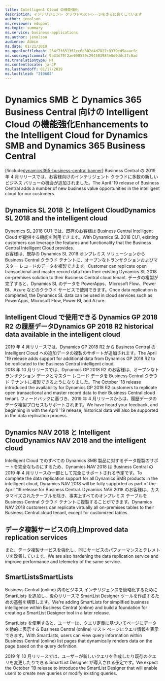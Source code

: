 ```yaml
---
title: Intelligent Cloud の機能強化
description: インテリジェント クラウドのストレージをさらに良くしています
author: jenolson
ms.reviewer: edupont
ms.topic: summary
ms.service: business-applications
ms.author: jenolson
audience: Admin
ms.date: 01/21/2019
ms.openlocfilehash: 234f7f631351cc6e302d4d7827c8379ed5aaacfc
ms.sourcegitcommit: 9a31d79f2ae098559c294503984e0d9ddc37c0ad
ms.translationtype: HT
ms.contentlocale: ja-JP
ms.lasthandoff: 01/17/2019
ms.locfileid: "210604"
---
```

# <a name="enhancements-to-the-intelligent-cloud-for-dynamics-smb-and-dynamics-365-business-central"></a><span data-ttu-id="efadf-103">Dynamics SMB と Dynamics 365 Business Central 向けの Intelligent Cloud の機能強化</span><span class="sxs-lookup"><span data-stu-id="efadf-103">Enhancements to the Intelligent Cloud for Dynamics SMB and Dynamics 365 Business Central</span></span>
[!include[dynamics365-business-central banner](../includes/dynamics365-business-central.md)]
<span data-ttu-id="efadf-104">Business Central の 2019 年 4 月リリースでは、お客様向けのインテリジェント クラウドに多数の新しいビジネス バリューの機会が追加されました。</span><span class="sxs-lookup"><span data-stu-id="efadf-104">The April '19 release of Business Central adds a number of new business value opportunities in the intelligent cloud for our customers.</span></span> 

## <a name="dynamics-sl-2018-and-the-intelligent-cloud"></a><span data-ttu-id="efadf-105">Dynamics SL 2018 と Intelligent Cloud</span><span class="sxs-lookup"><span data-stu-id="efadf-105">Dynamics SL 2018 and the intelligent cloud</span></span>
<span data-ttu-id="efadf-106">Dynamics SL 2018 CU1 では、既存のお客様は Business Central Intelligent Cloud が提供する機能を利用できます。</span><span class="sxs-lookup"><span data-stu-id="efadf-106">With Dynamics SL 2018 CU1, existing customers can leverage the features and functionality that the Business Central Intelligent Cloud provides.</span></span>  
<span data-ttu-id="efadf-107">お客様は、既存の Dynamics SL 2018 オンプレミス ソリューションから Business Central クラウド テナントに、オープンなトランザクションおよびマスター レコードのデータを複製できます。</span><span class="sxs-lookup"><span data-stu-id="efadf-107">Customer can replicate open transactional and master record data from their existing Dynamics SL 2018 on-premises solution to their Business Central cloud tenant.</span></span> <span data-ttu-id="efadf-108">データの複製が完了すると、Dynamics SL のデータを PowerApps、Microsoft Flow、Power BI、Azure などのクラウド サービスで使用できます。</span><span class="sxs-lookup"><span data-stu-id="efadf-108">Once data replication is completed, the Dynamics SL data can be used in cloud services such as PowerApps, Microsoft Flow, Power BI, and Azure.</span></span>  

## <a name="dynamics-gp-2018-r2-historical-data-available-in-the-intelligent-cloud"></a><span data-ttu-id="efadf-109">Intelligent Cloud で使用できる Dynamics GP 2018 R2 の履歴データ</span><span class="sxs-lookup"><span data-stu-id="efadf-109">Dynamics GP 2018 R2 historical data available in the intelligent cloud</span></span>
<span data-ttu-id="efadf-110">2019 年 4 月リリースでは、Dynamics GP 2018 R2 から Business Central の Intelligent Cloud への追加データの複製のサポートが追加されます。</span><span class="sxs-lookup"><span data-stu-id="efadf-110">The April '19 release adds support for additional data from Dynamics GP 2018 R2 to be replicated to the Business Central intelligent cloud.</span></span>  
<span data-ttu-id="efadf-111">2018 年 10 月リリースでは、Dynamics GP 2018 R2 のお客様は、オープンなトランザクション データとマスター レコード データを Business Central クラウド テナントに複製できるようになりました。</span><span class="sxs-lookup"><span data-stu-id="efadf-111">The October '18 release introduced the availability for Dynamics GP 2018 R2 customers to replicate open transactional and master record data to their Business Central cloud tenant.</span></span> <span data-ttu-id="efadf-112">フィードバックに基づき、2019 年 4 月リリースからは、履歴データのデータ複製プロセスもサポートされます。</span><span class="sxs-lookup"><span data-stu-id="efadf-112">We have heard your feedback, and beginning in with the April '19 release, historical data will also be supported in the data replication process.</span></span>  

## <a name="dynamics-nav-2018-and-the-intelligent-cloud"></a><span data-ttu-id="efadf-113">Dynamics NAV 2018 と Intelligent Cloud</span><span class="sxs-lookup"><span data-stu-id="efadf-113">Dynamics NAV 2018 and the intelligent cloud</span></span>
<span data-ttu-id="efadf-114">Intelligent Cloud でのすべての Dynamics SMB 製品に対するデータ複製のサポートを完全なものにするため、Dynamics NAV 2018 は Business Central の 2019 年 4 月リリースの一部として完全にサポートされる予定です。</span><span class="sxs-lookup"><span data-stu-id="efadf-114">To complete the data replication support for all Dynamics SMB products in the intelligent cloud, Dynamics NAV 2018 will be fully supported as part of the April '19 release for Business Central.</span></span> <span data-ttu-id="efadf-115">Dynamics NAV 2018 のお客様は、カスタマイズされたテーブルを除き、事実上すべてのオンプレミス テーブルを Business Central クラウド テナントに複製することができます。</span><span class="sxs-lookup"><span data-stu-id="efadf-115">Dynamics NAV 2018 customers can replicate virtually all on-premises tables to their Business Central cloud tenant, except for customized tables.</span></span>

## <a name="improved-data-replication-services"></a><span data-ttu-id="efadf-116">データ複製サービスの向上</span><span class="sxs-lookup"><span data-stu-id="efadf-116">Improved data replication services</span></span>
<span data-ttu-id="efadf-117">また、データ複製サービスを強化し、同じサービスのパフォーマンスとテレメトリを改善しています。</span><span class="sxs-lookup"><span data-stu-id="efadf-117">We are also hardening the data replication service and improve performance and telemetry of the same service.</span></span>

## <a name="smartlists"></a><span data-ttu-id="efadf-118">SmartLists</span><span class="sxs-lookup"><span data-stu-id="efadf-118">SmartLists</span></span>
<span data-ttu-id="efadf-119">Business Central (online) 内のビジネス インテリジェンスを簡略化するために SmartLists を追加し、後のリリースで SmartList Designer ツールを作成するための基盤を構築します。</span><span class="sxs-lookup"><span data-stu-id="efadf-119">We're adding SmartLists for simplified business intelligence within Business Central (online) and build a foundation for creating a SmartList Designer tool in a later release.</span></span>

<span data-ttu-id="efadf-120">SmartLists を使用すると、ユーザーは、クエリ定義に基づいてページにデータを動的に表示する Business Central (online) リスト ページにクエリ情報を表示できます。</span><span class="sxs-lookup"><span data-stu-id="efadf-120">With SmartLists, users can view query information within Business Central (online) list pages that dynamically renders data on the page based on the query definition.</span></span>  

<span data-ttu-id="efadf-121">2019 年 10 月リリースでは、ユーザーが新しいクエリを作成したり既存のクエリを変更したりできる SmartList Designer が導入される予定です。</span><span class="sxs-lookup"><span data-stu-id="efadf-121">We expect the October '19 release to introduce the SmartList Designer that will enable users to create new queries or modify existing queries.</span></span>  
